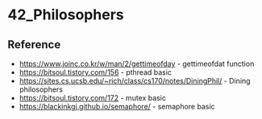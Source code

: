 # 42_Philosophers
## Reference
- <https://www.joinc.co.kr/w/man/2/gettimeofday> - gettimeofdat function<br>
- <https://bitsoul.tistory.com/156> - pthread basic<br>
- <https://sites.cs.ucsb.edu/~rich/class/cs170/notes/DiningPhil/> - Dining philosophers<br>
- <https://bitsoul.tistory.com/172> - mutex basic <br>
- <https://blackinkgj.github.io/semaphore/> - semaphore basic<br>
